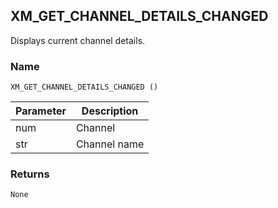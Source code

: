 ## XM\_GET\_CHANNEL\_DETAILS\_CHANGED

Displays current channel details.


### Name

`XM_GET_CHANNEL_DETAILS_CHANGED ()`


| Parameter | Description  |
| --------- | ------------ |
| num       | Channel      |
| str       | Channel name |


### Returns

`None`


